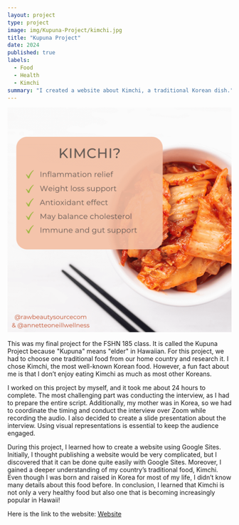 ```yaml
---
layout: project
type: project
image: img/Kupuna-Project/kimchi.jpg
title: "Kupuna Project"
date: 2024
published: true
labels:
  - Food
  - Health
  - Kimchi
summary: "I created a website about Kimchi, a traditional Korean dish."
---
```


<img class="img-fluid" src="../img/Kupuna-Project/KupunaProject.png">

This was my final project for the FSHN 185 class. It is called the Kupuna Project because "Kupuna" means "elder" in Hawaiian. For this project, we had to choose one traditional food from our home country and research it. I chose Kimchi, the most well-known Korean food. However, a fun fact about me is that I don’t enjoy eating Kimchi as much as most other Koreans.

I worked on this project by myself, and it took me about 24 hours to complete. The most challenging part was conducting the interview, as I had to prepare the entire script. Additionally, my mother was in Korea, so we had to coordinate the timing and conduct the interview over Zoom while recording the audio. I also decided to create a slide presentation about the interview. Using visual representations is essential to keep the audience engaged.

During this project, I learned how to create a website using Google Sites. Initially, I thought publishing a website would be very complicated, but I discovered that it can be done quite easily with Google Sites. Moreover, I gained a deeper understanding of my country’s traditional food, Kimchi. Even though I was born and raised in Korea for most of my life, I didn’t know many details about this food before. In conclusion, I learned that Kimchi is not only a very healthy food but also one that is becoming increasingly popular in Hawaii!

Here is the link to the website: [Website](https://sites.google.com/hawaii.edu/sungwonhan?usp=sharing)
